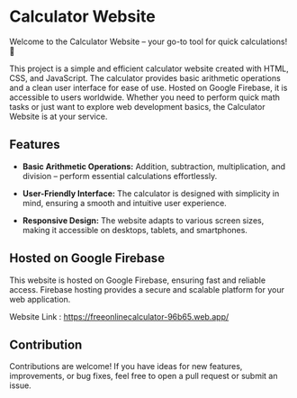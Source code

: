 # Calculator Website

Welcome to the Calculator Website – your go-to tool for quick calculations! 🧮

This project is a simple and efficient calculator website created with HTML, CSS, and JavaScript. The calculator provides basic arithmetic operations and a clean user interface for ease of use. Hosted on Google Firebase, it is accessible to users worldwide. Whether you need to perform quick math tasks or just want to explore web development basics, the Calculator Website is at your service.

## Features

- **Basic Arithmetic Operations:** Addition, subtraction, multiplication, and division – perform essential calculations effortlessly.

- **User-Friendly Interface:** The calculator is designed with simplicity in mind, ensuring a smooth and intuitive user experience.

- **Responsive Design:** The website adapts to various screen sizes, making it accessible on desktops, tablets, and smartphones.

## Hosted on Google Firebase

This website is hosted on Google Firebase, ensuring fast and reliable access. Firebase hosting provides a secure and scalable platform for your web application.

Website Link : https://freeonlinecalculator-96b65.web.app/

## Contribution

Contributions are welcome! If you have ideas for new features, improvements, or bug fixes, feel free to open a pull request or submit an issue.
